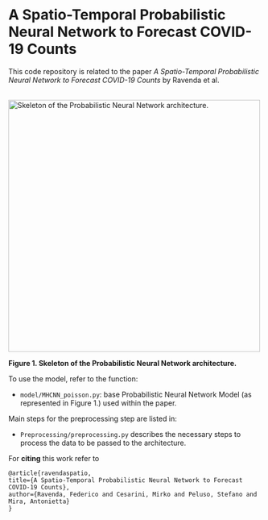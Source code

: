 # A Spatio-Temporal Probabilistic Neural Network to Forecast COVID-19 Counts

This code repository is related to the paper *A Spatio-Temporal Probabilistic Neural Network to Forecast COVID-19 Counts* by Ravenda et al. <br><br>



<img src="https://github.com/Fede-stack/Probabilistic-COVID19/blob/main/images/PNN.png" alt="Skeleton of the Probabilistic Neural Network architecture." width="500">

**Figure 1. Skeleton of the Probabilistic Neural Network architecture.**



To use the model, refer to the function:
- `model/MHCNN_poisson.py`: base Probabilistic Neural Network Model (as represented in Figure 1.) used within the paper.

Main steps for the preprocessing step are listed in:
- `Preprocessing/preprocessing.py` describes the necessary steps to process the data to be passed to the architecture.


For **citing** this work refer to

```
@article{ravendaspatio,
title={A Spatio-Temporal Probabilistic Neural Network to Forecast COVID-19 Counts},
author={Ravenda, Federico and Cesarini, Mirko and Peluso, Stefano and Mira, Antonietta}
}
```

